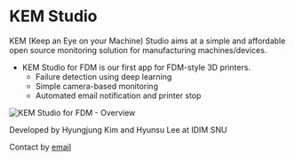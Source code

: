 # KEM Studio

KEM (Keep an Eye on your Machine) Studio aims at a simple and affordable open source monitoring solution for manufacturing machines/devices.

* KEM Studio for FDM is our first app for FDM-style 3D printers.
  * Failure detection using deep learning
  * Simple camera-based monitoring
  * Automated email notification and printer stop

![KEM Studio for FDM - Overview](./docs/kem_studio_for_fdm_overview.png=450x)

Developed by Hyungjung Kim and Hyunsu Lee at IDIM SNU

Contact by [email](mailto:hjkim81@snu.ac.kr)
